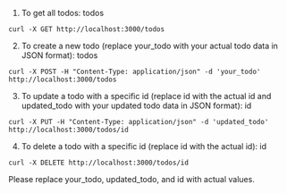 1. To get all todos:
todos

```
curl -X GET http://localhost:3000/todos
```

2. To create a new todo (replace your_todo with your actual todo data in JSON format):
todos

```
curl -X POST -H "Content-Type: application/json" -d 'your_todo' http://localhost:3000/todos
```

3. To update a todo with a specific id (replace id with the actual id and updated_todo with your updated todo data in JSON format):
id

```
curl -X PUT -H "Content-Type: application/json" -d 'updated_todo' http://localhost:3000/todos/id
```
4. To delete a todo with a specific id (replace id with the actual id):
id

```
curl -X DELETE http://localhost:3000/todos/id
```

Please replace your_todo, updated_todo, and id with actual values.